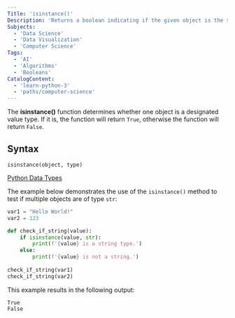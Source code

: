```yaml
---
Title: 'isinstance()'
Description: 'Returns a boolean indicating if the given object is the specified type.'
Subjects:
  - 'Data Science'
  - 'Data Visualization'
  - 'Computer Science'
Tags:
  - 'AI'
  - 'Algorithms'
  - 'Booleans'
CatalogContent:
  - 'learn-python-3'
  - 'paths/computer-science'
---
```


The **isinstance()** function determines whether one object is a designated value type. If it is, the function will return `True`, otherwise the function will return `False`.

## Syntax

```pseudo
isinstance(object, type)
```

[Python Data Types](https://www.codecademy.com/resources/docs/python/data-types)

The example below demonstrates the use of the `isinstance()` method to test if multiple objects are of type `str`:

```py
var1 = "Hello World!"
var2 = 123

def check_if_string(value):
    if isinstance(value, str):
        print(f'{value} is a string type.')
    else:
        print(f'{value} is not a string.')
    
check_if_string(var1)
check_if_string(var2)
```

This example results in the following output:

```shell
True
False
```